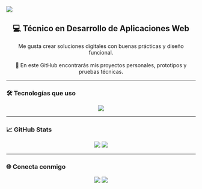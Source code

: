 <!-- Banner opcional -->
<img src="https://capsule-render.vercel.app/api?type=waving&color=0:4B6CB7,100:182848&height=200&section=header&text=¡Hola,%20soy%20Nacho!&fontSize=40&fontColor=ffffff&animation=fadeIn" />

<h2 align="center">💻 Técnico en Desarrollo de Aplicaciones Web</h2>

<p align="center">
  Me gusta crear soluciones digitales con buenas prácticas y diseño funcional.  
  <br><br>
  🚀 En este GitHub encontrarás mis proyectos personales, prototipos y pruebas técnicas.
</p>

---

### 🛠️ Tecnologías que uso
<p align="center">
<img src="https://skillicons.dev/icons?i=vscode,html,css,bootstrap,vue,vuetify,js,jquery,php,laravel,npm,python,linux,react" />
</p>

---

### 📈 GitHub Stats
<div align="center">
  <img src="https://github-readme-stats.vercel.app/api?username=nachofdez04&show_icons=true&theme=tokyonight" />
  <img src="https://github-readme-streak-stats.herokuapp.com/?user=nachofdez04&theme=tokyonight" />
</div>

---

### 🌐 Conecta conmigo
<p align="center">
  <a href="https://www.linkedin.com/in/nachofdez04"><img src="https://img.shields.io/badge/LinkedIn-blue?style=for-the-badge&logo=linkedin" /></a>
  <a href="mailto:nachofdez04@ejemplo.com"><img src="https://img.shields.io/badge/Email-red?style=for-the-badge&logo=gmail" /></a>
</p>

